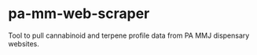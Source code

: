 # pa-mm-web-scraper
Tool to pull cannabinoid and terpene profile data from PA MMJ dispensary websites.
